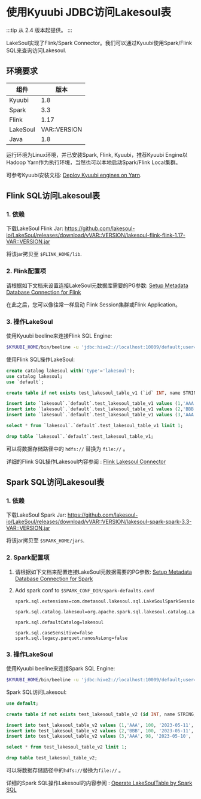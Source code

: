 # 使用Kyuubi JDBC访问Lakesoul表

<!--
SPDX-FileCopyrightText: 2023 LakeSoul Contributors

SPDX-License-Identifier: Apache-2.0
-->

:::tip
从 2.4 版本起提供。
:::

LakeSoul实现了Flink/Spark Connector。我们可以通过Kyuubi使用Spark/Flink SQL来查询访问Lakesoul.


## 环境要求

|组件 | 版本|
|-----------|--------|
| Kyuubi | 1.8  |
| Spark  | 3.3  |
| Flink  | 1.17 |
| LakeSoul | VAR::VERSION |
| Java     | 1.8 |

运行环境为Linux环境，并已安装Spark, Flink, Kyuubi，推荐Kyuubi Engine以Hadoop Yarn作为执行环境，当然也可以本地启动Spark/Flink Local集群。

可参考Kyuubi安装文档: [Deploy Kyuubi engines on Yarn](https://kyuubi.readthedocs.io/en/v1.7.3/deployment/engine_on_yarn.html).


## Flink SQL访问Lakesoul表

### 1. 依赖

下载LakeSoul Flink Jar: https://github.com/lakesoul-io/LakeSoul/releases/download/vVAR::VERSION/lakesoul-flink-flink-1.17-VAR::VERSION.jar

将该jar拷贝至 `$FLINK_HOME/lib`.

### 2. Flink配置项

请根据如下文档来设置连接LakeSoul元数据库需要的PG参数: 
[Setup Metadata Database Connection for Flink](02-setup-spark.md#setup-metadata-database-connection-for-flink)

在此之后，您可以像往常一样启动 Flink Session集群或Flink Application。

### 3. 操作LakeSoul 

使用Kyuubi beeline来连接Flink SQL Engine:

```bash
$KYUUBI_HOME/bin/beeline -u 'jdbc:hive2://localhost:10009/default;user=admin;?kyuubi.engine.type=FLINK_SQL'
```

使用Flink SQL操作LakeSoul: 

```SQL
create catalog lakesoul with('type'='lakesoul');
use catalog lakesoul;
use `default`;

create table if not exists test_lakesoul_table_v1 (`id` INT, name STRING, score INT,`date` STRING,region STRING, PRIMARY KEY (`id`,`name`) NOT ENFORCED ) PARTITIONED BY (`region`,`date`) WITH ( 'connector'='lakeSoul', 'use_cdc'='true','format'='lakesoul', 'path'='hdfs:///lakesoul-test-bucket/default/test_lakesoul_table_v1/', 'hashBucketNum'='4');

insert into `lakesoul`.`default`.test_lakesoul_table_v1 values (1,'AAA', 100, '2023-05-11', 'China');
insert into `lakesoul`.`default`.test_lakesoul_table_v1 values (2,'BBB', 100, '2023-05-11', 'China');
insert into `lakesoul`.`default`.test_lakesoul_table_v1 values (3,'AAA', 98, '2023-05-10', 'China');

select * from `lakesoul`.`default`.test_lakesoul_table_v1 limit 1;

drop table `lakesoul`.`default`.test_lakesoul_table_v1;
```
可以将数据存储路径中的 `hdfs://` 替换为 `file://` 。

详细的Flink SQL操作Lakesoul内容参阅 : [Flink Lakesoul Connector](./06-flink-lakesoul-connector.md) 

## Spark SQL访问Lakesoul表

### 1. 依赖

下载LakeSoul Spark Jar: https://github.com/lakesoul-io/LakeSoul/releases/download/vVAR::VERSION/lakesoul-spark-spark-3.3-VAR::VERSION.jar

将该jar拷贝至 `$SPARK_HOME/jars`. 

### 2. Spark配置项
1. 请根据如下文档来配置连接LakeSoul元数据需要的PG参数: 
[Setup Metadata Database Connection for Spark](02-setup-spark.md#pass-lakesoul_home-environment-variable-to-your-spark-job)

2. Add spark conf to `$SPARK_CONF_DIR/spark-defaults.conf`

    ```
    spark.sql.extensions=com.dmetasoul.lakesoul.sql.LakeSoulSparkSessionExtension

    spark.sql.catalog.lakesoul=org.apache.spark.sql.lakesoul.catalog.LakeSoulCatalog

    spark.sql.defaultCatalog=lakesoul

    spark.sql.caseSensitive=false
    spark.sql.legacy.parquet.nanosAsLong=false
    ```

### 3. 操作LakeSoul

使用Kyuubi beeline来连接Spark SQL Engine:

```bash
$KYUUBI_HOME/bin/beeline -u 'jdbc:hive2://localhost:10009/default;user=admin;?kyuubi.engine.type=SPARK_SQL'
```

Spark SQL访问Lakesoul: 

```SQL
use default;

create table if not exists test_lakesoul_table_v2 (id INT, name STRING, score INT, date STRING,region STRING) USING lakesoul PARTITIONED BY (region,date) LOCATION 'hdfs:///lakesoul-test-bucket/default/test_lakesoul_table_v2/';

insert into test_lakesoul_table_v2 values (1,'AAA', 100, '2023-05-11', 'China');
insert into test_lakesoul_table_v2 values (2,'BBB', 100, '2023-05-11', 'China');
insert into test_lakesoul_table_v2 values (3,'AAA', 98, '2023-05-10', 'China');

select * from test_lakesoul_table_v2 limit 1;

drop table test_lakesoul_table_v2;
```

可以将数据存储路径中的`hdfs://`替换为`file://` 。

详细的Spark SQL操作Lakesoul的内容参阅 : [Operate LakeSoulTable by Spark SQL](./03-spark-api-docs.md#7-operate-lakesoultable-by-spark-sql) 